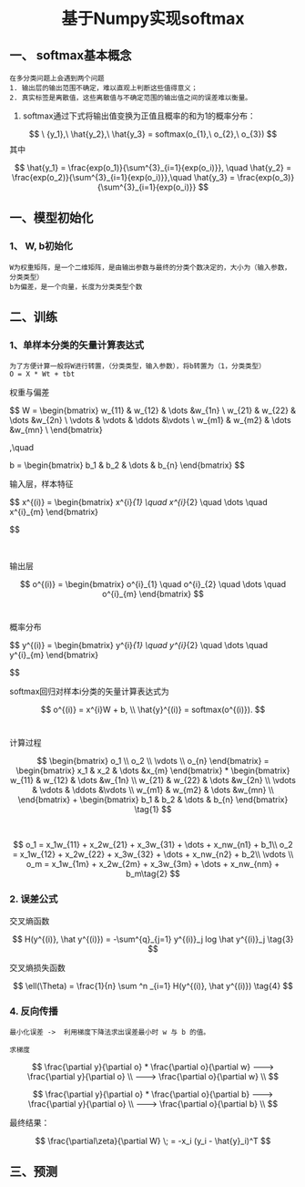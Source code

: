 # <center> 基于Numpy实现softmax </center>

## 一、 softmax基本概念
    在多分类问题上会遇到两个问题
    1. 输出层的输出范围不确定，难以直观上判断这些值得意义；
    2. 真实标签是离散值，这些离散值与不确定范围的输出值之间的误差难以衡量。
 1. softmax通过下式将输出值变换为正值且概率的和为1的概率分布：

$$
    \ {y_1},\ \hat{y_2},\ \hat{y_3} = softmax(o_{1},\  o_{2},\ o_{3})
$$
其中

$$
    \hat{y_1} = \frac{exp(o_1)}{\sum^{3}_{i=1}{exp(o_i)}}, \quad
    \hat{y_2} = \frac{exp(o_2)}{\sum^{3}_{i=1}{exp(o_i)}},\quad
    \hat{y_3} = \frac{exp(o_3)}{\sum^{3}_{i=1}{exp(o_i)}}
$$

## 一、模型初始化
### 1、 W, b初始化
    W为权重矩阵，是一个二维矩阵，是由输出参数与最终的分类个数决定的，大小为（输入参数，分类类型）
    b为偏差，是一个向量，长度为分类类型个数
## 二、训练

### 1、单样本分类的⽮量计算表达式
    为了方便计算一般将W进行转置，（分类类型，输入参数），将b转置为（1，分类类型）
    O = X * Wt + tbt

权重与偏差

$$
W = \begin{bmatrix}
    w_{11} & w_{12} & \dots &w_{1n} \\
    w_{21} & w_{22} & \dots &w_{2n} \\
    \vdots & \vdots & \ddots &\vdots \\
    w_{m1} & w_{m2} & \dots &w_{mn} \\
    \end{bmatrix}

,\quad

b = \begin{bmatrix}
    b_1 &
    b_2 &
    \dots &
    b_{n}
    \end{bmatrix}
$$
<!-- <br/> -->

输入层，样本特征

$$
x^{(i)} = \begin{bmatrix}
        x^{i}_{1} \quad
        x^{i}_{2} \quad
        \dots \quad
        x^{i}_{m}
        \end{bmatrix}

$$

<br/>

输出层

$$
o^{(i)} = \begin{bmatrix}
        o^{i}_{1} \quad
        o^{i}_{2} \quad
        \dots \quad
        o^{i}_{m}
        \end{bmatrix}
$$
<br/>

概率分布

$$
y^{(i)} = \begin{bmatrix}
        y^{i}_{1} \quad
        y^{i}_{2} \quad
        \dots \quad
        y^{i}_{m}
        \end{bmatrix}

$$
<br/>

softmax回归对样本i分类的⽮量计算表达式为

$$
    o^{(i)} = x^{i}W + b, \\
    \hat{y}^{(i)} = softmax(o^{(i)}).
$$
<br/>

计算过程

$$
    \begin{bmatrix}
    o_1 \\
    o_2 \\
    \vdots \\
    o_{n}
    \end{bmatrix}
    =
    \begin{bmatrix}
    x_1 & x_2 & \dots &x_{m}
    \end{bmatrix}
    *
    \begin{bmatrix}
    w_{11} & w_{12} & \dots &w_{1n} \\
    w_{21} & w_{22} & \dots &w_{2n} \\
    \vdots & \vdots & \ddots &\vdots \\
    w_{m1} & w_{m2} & \dots &w_{mn} \\
    \end{bmatrix}
    +
    \begin{bmatrix}
    b_1 &
    b_2 &
    \dots &
    b_{n}
    \end{bmatrix} \tag{1}
$$

<br/>

$$
    o_1 = x_1w_{11} + x_2w_{21} + x_3w_{31} + \dots + x_nw_{n1} + b_1\\
    o_2 = x_1w_{12} + x_2w_{22} + x_3w_{32} + \dots + x_nw_{n2}  + b_2\\
    \vdots \\
    o_m = x_1w_{1m} + x_2w_{2m} + x_3w_{3m} + \dots + x_nw_{nm} + b_m\tag{2}
$$

### 2. 误差公式

交叉熵函数

$$
    H(y^{(i)}, \hat y^{(i)}) = -\sum^{q}_{j=1} y^{(i)}_j log \hat y^{(i)}_j \tag{3}
$$

交叉熵损失函数

$$
    \ell(\Theta)  = \frac{1}{n} \sum ^n _{i=1} H(y^{(i)}, \hat y^{(i)}) \tag{4}
$$

### 4. 反向传播

    最小化误差 ->  利用梯度下降法求出误差最小时 w 与 b 的值。
    
    求梯度

$$
    \frac{\partial y}{\partial o} * \frac{\partial o}{\partial w}
    ---> \frac{\partial y}{\partial o} \\
    ---> \frac{\partial o}{\partial w} \\
$$

$$
    \frac{\partial y}{\partial o} * \frac{\partial o}{\partial b}
    ---> \frac{\partial y}{\partial o} \\
    ---> \frac{\partial o}{\partial b} \\
$$

最终结果：

$$
\frac{\partial\zeta}{\partial W} \; = -x_i (y_i - \hat{y}_i)^T
$$

## 三、预测
